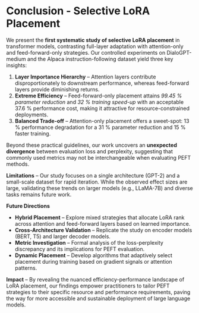# Conclusion - Selective LoRA Placement

We present the **first systematic study of selective LoRA placement** in transformer models, contrasting full-layer adaptation with attention-only and feed-forward-only strategies. Our controlled experiments on DialoGPT-medium and the Alpaca instruction-following dataset yield three key insights:

1. **Layer Importance Hierarchy** – Attention layers contribute disproportionately to downstream performance, whereas feed-forward layers provide diminishing returns.
2. **Extreme Efficiency** – Feed-forward-only placement attains *99.45 % parameter reduction* and *32 % training speed-up* with an acceptable 37.6 % performance cost, making it attractive for resource-constrained deployments.
3. **Balanced Trade-off** – Attention-only placement offers a sweet-spot: 13 % performance degradation for a 31 % parameter reduction and 15 % faster training.

Beyond these practical guidelines, our work uncovers an **unexpected divergence** between evaluation loss and perplexity, suggesting that commonly used metrics may not be interchangeable when evaluating PEFT methods.

**Limitations** – Our study focuses on a single architecture (GPT-2) and a small-scale dataset for rapid iteration. While the observed effect sizes are large, validating these trends on larger models (e.g., LLaMA-7B) and diverse tasks remains future work.

**Future Directions**
- **Hybrid Placement** – Explore mixed strategies that allocate LoRA rank across attention and feed-forward layers based on learned importance.
- **Cross-Architecture Validation** – Replicate the study on encoder models (BERT, T5) and larger decoder models.
- **Metric Investigation** – Formal analysis of the loss-perplexity discrepancy and its implications for PEFT evaluation.
- **Dynamic Placement** – Develop algorithms that adaptively select placement during training based on gradient signals or attention patterns.

**Impact** – By revealing the nuanced efficiency-performance landscape of LoRA placement, our findings empower practitioners to tailor PEFT strategies to their specific resource and performance requirements, paving the way for more accessible and sustainable deployment of large language models. 